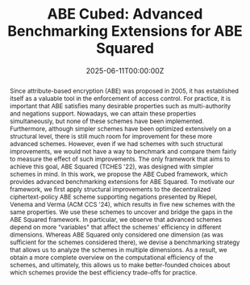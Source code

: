 ---
title: "ABE Cubed: Advanced Benchmarking Extensions for ABE Squared"

# Authors
# If you created a profile for a user (e.g. the default `admin` user), write the username (folder name) here 
# and it will be replaced with their full name and linked to their profile.
authors:
- Sven Argo
- Marloes Venema
- admin
- Tim Güneysu
- Diego F. Aranha

# Author notes (optional)
# author_notes:
# - "Equal contribution"
# - "Equal contribution"

date: "2025-06-11T00:00:00Z"
doi: ""

# Schedule page publish date (NOT publication's date).
publishDate: []

# Publication type.
# Legend: 0 = Uncategorized; 1 = Conference paper; 2 = Journal article;
# 3 = Preprint / Working Paper; 4 = Report; 5 = Book; 6 = Book section;
# 7 = Thesis; 8 = Patent
publication_types: ["2"]

# Publication name and optional abbreviated publication name.
publication: to appear at CHES 2025
publication_short: []

abstract: Since attribute-based encryption (ABE) was proposed in 2005, it has established itself as a valuable tool in the enforcement of access control. For practice, it is important that ABE satisfies many desirable properties such as multi-authority and negations support. Nowadays, we can attain these properties simultaneously, but none of these schemes have been implemented. Furthermore, although simpler schemes have been optimized extensively on a structural level, there is still much room for improvement for these more advanced schemes. However, even if we had schemes with such structural improvements, we would not have a way to benchmark and compare them fairly to measure the effect of such improvements. The only framework that aims to achieve this goal, ABE Squared (TCHES '22), was designed with simpler schemes in mind. In this work, we propose the ABE Cubed framework, which provides advanced benchmarking extensions for ABE Squared. To motivate our framework, we first apply structural improvements to the decentralized ciphertext-policy ABE scheme supporting negations presented by Riepel, Venema and Verma (ACM CCS '24), which results in five new schemes with the same properties. We use these schemes to uncover and bridge the gaps in the ABE Squared framework. In particular, we observe that advanced schemes depend on more "variables" that affect the schemes' efficiency in different dimensions. Whereas ABE Squared only considered one dimension (as was sufficient for the schemes considered there), we devise a benchmarking strategy that allows us to analyze the schemes in multiple dimensions. As a result, we obtain a more complete overview on the computational efficiency of the schemes, and ultimately, this allows us to make better-founded choices about which schemes provide the best efficiency trade-offs for practice.

# Summary. An optional shortened abstract.
# summary: []

tags: []

# Display this page in the Featured widget?
featured: true

# Custom links (uncomment lines below)
# links:
# - name: Custom Link
#   url: http://example.org

url_pdf: ''
url_code: ''
url_dataset: ''
url_poster: ''
url_project: ''
url_slides: ''
url_source: ''
url_video: ''

# links:
# - name: Slides
#  url: 

# Featured image
# To use, add an image named `featured.jpg/png` to your page's folder. 
# image:
#   caption: 'Image credit: [**Unsplash**](https://unsplash.com/photos/pLCdAaMFLTE)'
#   focal_point: ""
#   preview_only: false

# Associated Projects (optional).
#   Associate this publication with one or more of your projects.
#   Simply enter your project's folder or file name without extension.
#   E.g. `internal-project` references `content/project/internal-project/index.md`.
#   Otherwise, set `projects: []`.
projects: []

# Slides (optional).
#   Associate this publication with Markdown slides.
#   Simply enter your slide deck's filename without extension.
#   E.g. `slides: "example"` references `content/slides/example/index.md`.
#   Otherwise, set `slides: ""`.
slides: ""
---